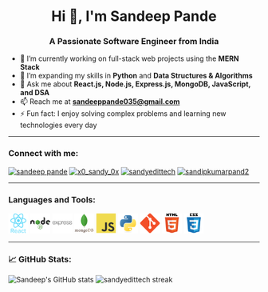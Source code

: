 <h1 align="center">Hi 👋, I'm Sandeep Pande</h1>
<h3 align="center">A Passionate Software Engineer from India</h3>

- 🔭 I’m currently working on full-stack web projects using the **MERN Stack**
- 🌱 I’m expanding my skills in **Python** and **Data Structures & Algorithms**
- 💬 Ask me about **React.js, Node.js, Express.js, MongoDB, JavaScript, and DSA**
- 📫 Reach me at **sandeeppande035@gmail.com**
- ⚡ Fun fact: I enjoy solving complex problems and learning new technologies every day

---

<h3 align="left">Connect with me:</h3>
<p align="left">
  <a href="https://linkedin.com/in/sandeep-pande" target="_blank"><img align="center" src="https://raw.githubusercontent.com/rahuldkjain/github-profile-readme-generator/master/src/images/icons/Social/linked-in-alt.svg" alt="sandeep pande" height="30" width="40" /></a>
  <a href="https://instagram.com/x0_sandy_0x" target="_blank"><img align="center" src="https://raw.githubusercontent.com/rahuldkjain/github-profile-readme-generator/master/src/images/icons/Social/instagram.svg" alt="x0_sandy_0x" height="30" width="40" /></a>
  <a href="https://www.codechef.com/users/sandyedittech" target="_blank"><img align="center" src="https://cdn.jsdelivr.net/npm/simple-icons@3.1.0/icons/codechef.svg" alt="sandyedittech" height="30" width="40" /></a>
  <a href="https://www.hackerrank.com/sandipkumarpand2" target="_blank"><img align="center" src="https://raw.githubusercontent.com/rahuldkjain/github-profile-readme-generator/master/src/images/icons/Social/hackerrank.svg" alt="sandipkumarpand2" height="30" width="40" /></a>
</p>

---

<h3 align="left">Languages and Tools:</h3>
<p align="left">
  <a href="https://reactjs.org/" target="_blank"><img src="https://raw.githubusercontent.com/devicons/devicon/master/icons/react/react-original-wordmark.svg" alt="react" width="40" height="40"/></a>
  <a href="https://nodejs.org/" target="_blank"><img src="https://raw.githubusercontent.com/devicons/devicon/master/icons/nodejs/nodejs-original-wordmark.svg" alt="nodejs" width="40" height="40"/></a>
  <a href="https://expressjs.com/" target="_blank"><img src="https://raw.githubusercontent.com/devicons/devicon/master/icons/express/express-original-wordmark.svg" alt="express" width="40" height="40"/></a>
  <a href="https://www.mongodb.com/" target="_blank"><img src="https://raw.githubusercontent.com/devicons/devicon/master/icons/mongodb/mongodb-original-wordmark.svg" alt="mongodb" width="40" height="40"/></a>
  <a href="https://developer.mozilla.org/en-US/docs/Web/JavaScript" target="_blank"><img src="https://raw.githubusercontent.com/devicons/devicon/master/icons/javascript/javascript-original.svg" alt="javascript" width="40" height="40"/></a>
  <a href="https://www.python.org/" target="_blank"><img src="https://raw.githubusercontent.com/devicons/devicon/master/icons/python/python-original.svg" alt="python" width="40" height="40"/></a>
  <a href="https://git-scm.com/" target="_blank"><img src="https://raw.githubusercontent.com/devicons/devicon/master/icons/git/git-original.svg" alt="git" width="40" height="40"/></a>
  <a href="https://www.w3.org/html/" target="_blank"><img src="https://raw.githubusercontent.com/devicons/devicon/master/icons/html5/html5-original-wordmark.svg" alt="html5" width="40" height="40"/></a>
  <a href="https://www.w3schools.com/css/" target="_blank"><img src="https://raw.githubusercontent.com/devicons/devicon/master/icons/css3/css3-original-wordmark.svg" alt="css3" width="40" height="40"/></a>
</p>

---

<h3 align="left">📈 GitHub Stats:</h3>
<p align="left">
  <img src="https://github-readme-stats.vercel.app/api?username=sandyedittech&show_icons=true&theme=react&hide_title=true" alt="Sandeep's GitHub stats"/>
  <img src="https://github-readme-streak-stats.herokuapp.com/?user=sandyedittech&theme=react" alt="sandyedittech streak"/>
</p>
